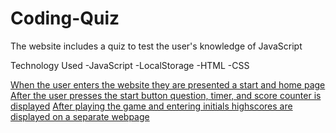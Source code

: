 # Coding-Quiz
The website includes a quiz to test the user's knowledge of JavaScript

Technology Used
-JavaScript
-LocalStorage
-HTML
-CSS

[When the user enters the website they are presented a start and home page](./assets/images/home.png)
[After the user presses the start button question, timer, and score counter is displayed](./assets/images/question.png)
[After playing the game and entering initials highscores are displayed on a separate webpage](./assets/images/highscore.png)
